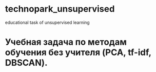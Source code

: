 # technopark_unsupervised
educational task of unsupervised learning
# Учебная задача по методам обучения без учителя (PCA, tf-idf, DBSCAN).
